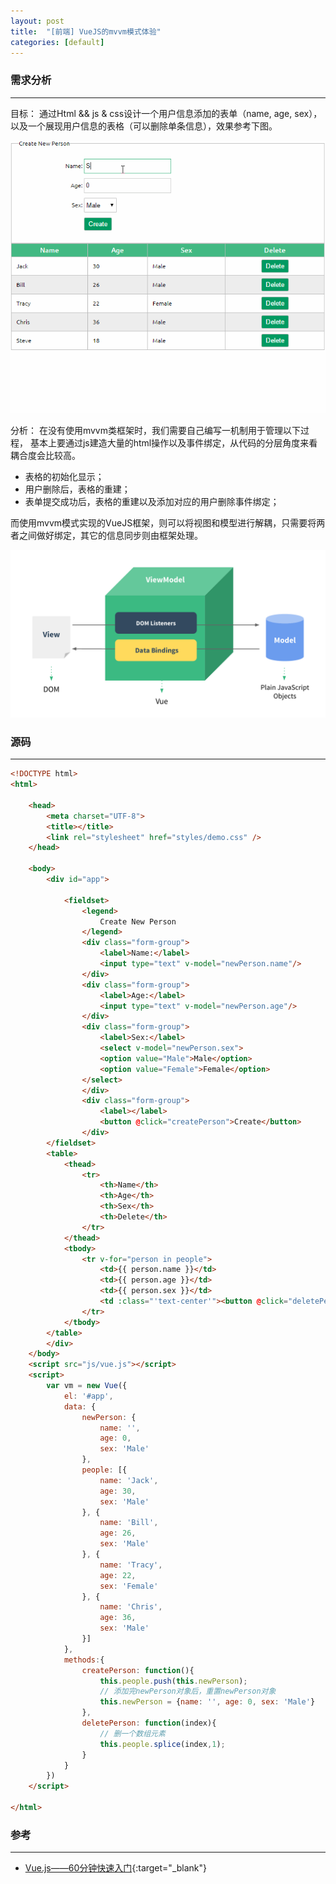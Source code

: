 ```yaml
---
layout: post
title:  "[前端] VueJS的mvvm模式体验"
categories: [default]
---
```


### 需求分析
-----------------------------
目标：
通过Html && js & css设计一个用户信息添加的表单（name, age, sex），以及一个展现用户信息的表格（可以删除单条信息），效果参考下图。

![vue-mvvm](/public/images/vue-mvvm.gif)

分析：
在没有使用mvvm类框架时，我们需要自己编写一机制用于管理以下过程，
基本上要通过js建造大量的html操作以及事件绑定，从代码的分层角度来看耦合度会比较高。

* 表格的初始化显示；
* 用户删除后，表格的重建；
* 表单提交成功后，表格的重建以及添加对应的用户删除事件绑定；

而使用mvvm模式实现的VueJS框架，则可以将视图和模型进行解耦，只需要将两者之间做好绑定，其它的信息同步则由框架处理。

![mvvm](/public/images/mvvm.png)


### 源码
-----------------------------

```html
<!DOCTYPE html>
<html>

    <head>
        <meta charset="UTF-8">
        <title></title>
        <link rel="stylesheet" href="styles/demo.css" />
    </head>

    <body>
        <div id="app">

            <fieldset>
                <legend>
                    Create New Person
                </legend>
                <div class="form-group">
                    <label>Name:</label>
                    <input type="text" v-model="newPerson.name"/>
                </div>
                <div class="form-group">
                    <label>Age:</label>
                    <input type="text" v-model="newPerson.age"/>
                </div>
                <div class="form-group">
                    <label>Sex:</label>
                    <select v-model="newPerson.sex">
                    <option value="Male">Male</option>
                    <option value="Female">Female</option>
                </select>
                </div>
                <div class="form-group">
                    <label></label>
                    <button @click="createPerson">Create</button>
                </div>
        </fieldset>
        <table>
            <thead>
                <tr>
                    <th>Name</th>
                    <th>Age</th>
                    <th>Sex</th>
                    <th>Delete</th>
                </tr>
            </thead>
            <tbody>
                <tr v-for="person in people">
                    <td>{{ person.name }}</td>
                    <td>{{ person.age }}</td>
                    <td>{{ person.sex }}</td>
                    <td :class="'text-center'"><button @click="deletePerson($index)">Delete</button></td>
                </tr>
            </tbody>
        </table>
        </div>
    </body>
    <script src="js/vue.js"></script>
    <script>
        var vm = new Vue({
            el: '#app',
            data: {
                newPerson: {
                    name: '',
                    age: 0,
                    sex: 'Male'
                },
                people: [{
                    name: 'Jack',
                    age: 30,
                    sex: 'Male'
                }, {
                    name: 'Bill',
                    age: 26,
                    sex: 'Male'
                }, {
                    name: 'Tracy',
                    age: 22,
                    sex: 'Female'
                }, {
                    name: 'Chris',
                    age: 36,
                    sex: 'Male'
                }]
            },
            methods:{
                createPerson: function(){
                    this.people.push(this.newPerson);
                    // 添加完newPerson对象后，重置newPerson对象
                    this.newPerson = {name: '', age: 0, sex: 'Male'}
                },
                deletePerson: function(index){
                    // 删一个数组元素
                    this.people.splice(index,1);
                }
            }
        })
    </script>

</html>
```


### 参考
-----------------------------
* [Vue.js——60分钟快速入门](http://www.cnblogs.com/keepfool/p/5619070.html#h1_12){:target="_blank"}
